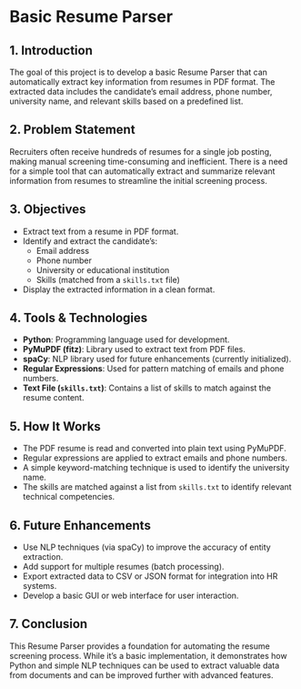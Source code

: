 # Basic Resume Parser

## 1. Introduction
The goal of this project is to develop a basic Resume Parser that can automatically extract key information from resumes in PDF format. The extracted data includes the candidate’s email address, phone number, university name, and relevant skills based on a predefined list.

## 2. Problem Statement
Recruiters often receive hundreds of resumes for a single job posting, making manual screening time-consuming and inefficient. There is a need for a simple tool that can automatically extract and summarize relevant information from resumes to streamline the initial screening process.

## 3. Objectives
- Extract text from a resume in PDF format.
- Identify and extract the candidate’s:
  - Email address
  - Phone number
  - University or educational institution
  - Skills (matched from a `skills.txt` file)
- Display the extracted information in a clean format.

## 4. Tools & Technologies
- **Python**: Programming language used for development.
- **PyMuPDF (fitz)**: Library used to extract text from PDF files.
- **spaCy**: NLP library used for future enhancements (currently initialized).
- **Regular Expressions**: Used for pattern matching of emails and phone numbers.
- **Text File (`skills.txt`)**: Contains a list of skills to match against the resume content.

## 5. How It Works
- The PDF resume is read and converted into plain text using PyMuPDF.
- Regular expressions are applied to extract emails and phone numbers.
- A simple keyword-matching technique is used to identify the university name.
- The skills are matched against a list from `skills.txt` to identify relevant technical competencies.

## 6. Future Enhancements
- Use NLP techniques (via spaCy) to improve the accuracy of entity extraction.
- Add support for multiple resumes (batch processing).
- Export extracted data to CSV or JSON format for integration into HR systems.
- Develop a basic GUI or web interface for user interaction.

## 7. Conclusion
This Resume Parser provides a foundation for automating the resume screening process. While it’s a basic implementation, it demonstrates how Python and simple NLP techniques can be used to extract valuable data from documents and can be improved further with advanced features.
